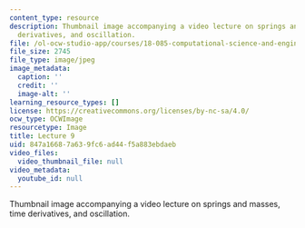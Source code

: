 ```yaml
---
content_type: resource
description: Thumbnail image accompanying a video lecture on springs and masses, time
  derivatives, and oscillation.
file: /ol-ocw-studio-app/courses/18-085-computational-science-and-engineering-i-fall-2008/847a16687a639fc6ad44f5a883ebdaeb_9.jpg
file_size: 2745
file_type: image/jpeg
image_metadata:
  caption: ''
  credit: ''
  image-alt: ''
learning_resource_types: []
license: https://creativecommons.org/licenses/by-nc-sa/4.0/
ocw_type: OCWImage
resourcetype: Image
title: Lecture 9
uid: 847a1668-7a63-9fc6-ad44-f5a883ebdaeb
video_files:
  video_thumbnail_file: null
video_metadata:
  youtube_id: null
---
```

Thumbnail image accompanying a video lecture on springs and masses, time derivatives, and oscillation.